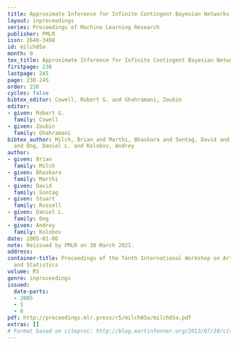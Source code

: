 ```yaml
---
title: Approximate Inference for Infinite Contingent Bayesian Networks
layout: inproceedings
series: Proceedings of Machine Learning Research
publisher: PMLR
issn: 2640-3498
id: milch05a
month: 0
tex_title: Approximate Inference for Infinite Contingent Bayesian Networks
firstpage: 238
lastpage: 245
page: 238-245
order: 238
cycles: false
bibtex_editor: Cowell, Robert G. and Ghahramani, Zoubin
editor:
- given: Robert G.
  family: Cowell
- given: Zoubin
  family: Ghahramani
bibtex_author: Milch, Brian and Marthi, Bhaskara and Sontag, David and Russell, Stuart
  and Ong, Daniel L. and Kolobov, Andrey
author:
- given: Brian
  family: Milch
- given: Bhaskara
  family: Marthi
- given: David
  family: Sontag
- given: Stuart
  family: Russell
- given: Daniel L.
  family: Ong
- given: Andrey
  family: Kolobov
date: 2005-01-06
note: Reissued by PMLR on 30 March 2021.
address:
container-title: Proceedings of the Tenth International Workshop on Artificial Intelligence
  and Statistics
volume: R5
genre: inproceedings
issued:
  date-parts:
  - 2005
  - 1
  - 6
pdf: http://proceedings.mlr.press/r5/milch05a/milch05a.pdf
extras: []
# Format based on citeproc: http://blog.martinfenner.org/2013/07/30/citeproc-yaml-for-bibliographies/
---
```

